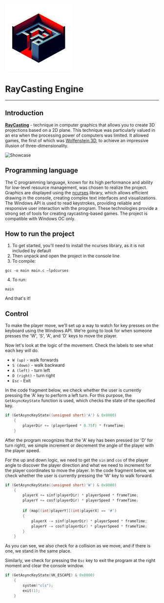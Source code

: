 ![Logo](images/logo.png)
# RayCasting Engine
---

## Introduction
**[RayCasting](https://en.wikipedia.org/wiki/Ray_casting)** - technique in computer graphics that allows you to create 3D projections based on a 2D plane. This technique was particularly valued in an era when the processing power of computers was limited. It allowed games, the first of which was [Wolfenstein 3D](https://en.wikipedia.org/wiki/Wolfenstein_3D), to achieve an impressive illusion of three-dimensionality.

![Showcase](images/game.gif)

## Programming language
The C programming language, known for its high performance and ability for low-level resource management, was chosen to realize the project. Graphics are displayed using the [ncurses](https://en.wikipedia.org/wiki/Ncurses#:~:text=ncurses%20(new%20curses)%20is%20a,in%20a%20terminal%2Dindependent%20manner.) library, which allows efficient drawing in the console, creating complex text interfaces and visualizations. The Windows API is used to read keystrokes, providing reliable and responsive user interaction with the program. These technologies provide a strong set of tools for creating raycasting-based games. The project is compatible with Windows OC only.

## How to run the project
1. To get started, you'll need to install the ncurses library, as it is not included by default
2. Then unpack and open the project in the console line
3. To compile:
```
gcc -o main main.c –lpdcurses
```
4. To run:
```
main
```
And that's it!

## Control
To make the player move, we'll set up a way to watch for key presses on the keyboard using the Windows API. We're going to look for when someone presses the 'W', 'S', 'A', and 'D' keys to move the player.

Now let's look at the logic of the movement. Check the labels to see what each key will do.

* `W (up)` -	walk forwards
* `S (down)` - walk backward
* `A (left)`	- turn left
* `D (right)` - turn right
* `Esc` - Exit

In the code fragment below, we check whether the user is currently pressing the 'A' key to perform a left turn. For this purpose, the `GetAsyncKeyState` function is used, which checks the state of the specified key.
```c
if (GetAsyncKeyState((unsigned short)'A') & 0x8000)
    {
        playerDir += (playerSpeed * 0.75f) * frameTime;
    }
```
After the program recognizes that the 'A' key has been pressed (or 'D' for turn right), we simple increment or decrement the angle of the player with the player speed. 

For the up and down logic, we need to get the `sin` and `cos` of the player angle to discover the player direction and what we need to increment for the player coordinates to move the player. In the code fragment below, we check whether the user is currently pressing the 'W' key to walk forward.
```c
if (GetAsyncKeyState((unsigned short)'W') & 0x8000)
    {
	    playerX += sinf(playerDir) * playerSpeed * frameTime;
	    playerY += cosf(playerDir) * playerSpeed * frameTime;

	    if (map[(int)playerY][(int)playerX] == '#')
	    {
		    playerX -= sinf(playerDir) * playerSpeed * frameTime;
		    playerY -= cosf(playerDir) * playerSpeed * frameTime;
	    }			
    }
```
As you can see, we also check for a collision as we move, and if there is one, we stand in the same place.

Similarly, we check for pressing the `Esc` key to exit the program at the right moment and clear the console window.
```c
if (GetAsyncKeyState(VK_ESCAPE) & 0x8000)
    {
        system("cls");
        exit(1);
    }
```
